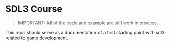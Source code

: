 # SDL3 Course

> IMPORTANT: All of the code and example are still work in process.

This repo should serve as a documentation of a first starting point with sdl3 related to game development.
